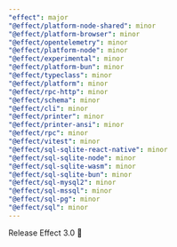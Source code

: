 ```yaml
---
"effect": major
"@effect/platform-node-shared": minor
"@effect/platform-browser": minor
"@effect/opentelemetry": minor
"@effect/platform-node": minor
"@effect/experimental": minor
"@effect/platform-bun": minor
"@effect/typeclass": minor
"@effect/platform": minor
"@effect/rpc-http": minor
"@effect/schema": minor
"@effect/cli": minor
"@effect/printer": minor
"@effect/printer-ansi": minor
"@effect/rpc": minor
"@effect/vitest": minor
"@effect/sql-sqlite-react-native": minor
"@effect/sql-sqlite-node": minor
"@effect/sql-sqlite-wasm": minor
"@effect/sql-sqlite-bun": minor
"@effect/sql-mysql2": minor
"@effect/sql-mssql": minor
"@effect/sql-pg": minor
"@effect/sql": minor
---
```


Release Effect 3.0 🎉

